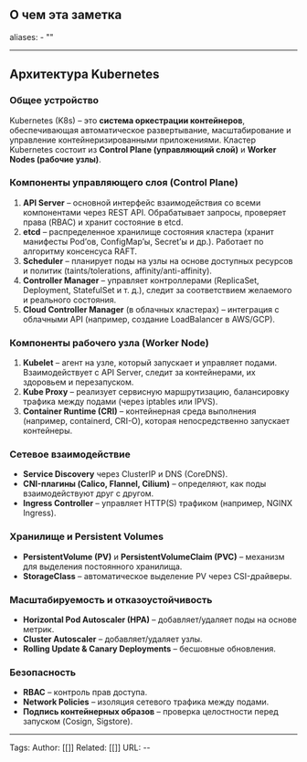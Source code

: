 ## О чем эта заметка
aliases: 
	- ""

---

## **Архитектура Kubernetes**

### **Общее устройство**

Kubernetes (K8s) – это **система оркестрации контейнеров**, обеспечивающая автоматическое развертывание, масштабирование и управление контейнеризированными приложениями. Кластер Kubernetes состоит из **Control Plane (управляющий слой)** и **Worker Nodes (рабочие узлы)**.

### **Компоненты управляющего слоя (Control Plane)**

1. **API Server** – основной интерфейс взаимодействия со всеми компонентами через REST API. Обрабатывает запросы, проверяет права (RBAC) и хранит состояние в etcd.
2. **etcd** – распределенное хранилище состояния кластера (хранит манифесты Pod’ов, ConfigMap’ы, Secret’ы и др.). Работает по алгоритму консенсуса RAFT.
3. **Scheduler** – планирует поды на узлы на основе доступных ресурсов и политик (taints/tolerations, affinity/anti-affinity).
4. **Controller Manager** – управляет контроллерами (ReplicaSet, Deployment, StatefulSet и т. д.), следит за соответствием желаемого и реального состояния.
5. **Cloud Controller Manager** (в облачных кластерах) – интеграция с облачными API (например, создание LoadBalancer в AWS/GCP).

### **Компоненты рабочего узла (Worker Node)**

1. **Kubelet** – агент на узле, который запускает и управляет подами. Взаимодействует с API Server, следит за контейнерами, их здоровьем и перезапуском.
2. **Kube Proxy** – реализует сервисную маршрутизацию, балансировку трафика между подами (через iptables или IPVS).
3. **Container Runtime (CRI)** – контейнерная среда выполнения (например, containerd, CRI-O), которая непосредственно запускает контейнеры.

### **Сетевое взаимодействие**

- **Service Discovery** через ClusterIP и DNS (CoreDNS).
- **CNI-плагины (Calico, Flannel, Cilium)** – определяют, как поды взаимодействуют друг с другом.
- **Ingress Controller** – управляет HTTP(S) трафиком (например, NGINX Ingress).

### **Хранилище и Persistent Volumes**

- **PersistentVolume (PV)** и **PersistentVolumeClaim (PVC)** – механизм для выделения постоянного хранилища.
- **StorageClass** – автоматическое выделение PV через CSI-драйверы.

### **Масштабируемость и отказоустойчивость**

- **Horizontal Pod Autoscaler (HPA)** – добавляет/удаляет поды на основе метрик.
- **Cluster Autoscaler** – добавляет/удаляет узлы.
- **Rolling Update & Canary Deployments** – бесшовные обновления.

### **Безопасность**

- **RBAC** – контроль прав доступа.
- **Network Policies** – изоляция сетевого трафика между подами.
- **Подпись контейнерных образов** – проверка целостности перед запуском (Cosign, Sigstore).
---
Tags:
Author: [[]]
Related: [[]]
URL: -- 
